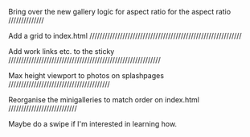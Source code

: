 
Bring over the new gallery logic for aspect ratio for the aspect ratio //////////////

Add a grid to index.html ////////////////////////////////////////////////////////////

Add work links etc. to the sticky ////////////////////////////////////////////////////////////

Max height viewport to photos on splashpages ////////////////////////////////////////

Reorganise the minigalleries to match order on index.html ///////////////////////////

Maybe do a swipe if I'm interested in learning how.